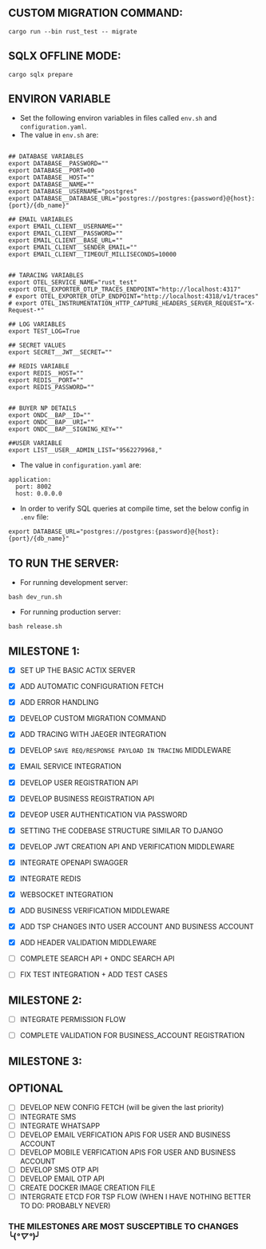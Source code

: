 ## CUSTOM MIGRATION COMMAND:

```
cargo run --bin rust_test -- migrate
```
## SQLX OFFLINE MODE:

```
cargo sqlx prepare
```

## ENVIRON VARIABLE 
- Set the following environ variables in files called `env.sh` and `configuration.yaml`.
- The value in `env.sh` are:
```

## DATABASE VARIABLES
export DATABASE__PASSWORD=""
export DATABASE__PORT=00
export DATABASE__HOST=""
export DATABASE__NAME=""
export DATABASE__USERNAME="postgres"
export DATABASE__DATABASE_URL="postgres://postgres:{password}@{host}:{port}/{db_name}"

## EMAIL VARIABLES
export EMAIL_CLIENT__USERNAME=""
export EMAIL_CLIENT__PASSWORD=""
export EMAIL_CLIENT__BASE_URL=""
export EMAIL_CLIENT__SENDER_EMAIL=""
export EMAIL_CLIENT__TIMEOUT_MILLISECONDS=10000


## TARACING VARIABLES
export OTEL_SERVICE_NAME="rust_test"
export OTEL_EXPORTER_OTLP_TRACES_ENDPOINT="http://localhost:4317"
# export OTEL_EXPORTER_OTLP_ENDPOINT="http://localhost:4318/v1/traces"
# export OTEL_INSTRUMENTATION_HTTP_CAPTURE_HEADERS_SERVER_REQUEST="X-Request-*"

## LOG VARIABLES
export TEST_LOG=True

## SECRET VALUES
export SECRET__JWT__SECRET=""

## REDIS VARIABLE
export REDIS__HOST=""
export REDIS__PORT=""
export REDIS_PASSWORD=""


## BUYER NP DETAILS
export ONDC__BAP__ID=""
export ONDC__BAP__URI=""
export ONDC__BAP__SIGNING_KEY=""

##USER VARIABLE
export LIST__USER__ADMIN_LIST="9562279968,"

```

- The value in `configuration.yaml` are:

```
application:
  port: 8002
  host: 0.0.0.0

```

- In order to verify SQL queries at compile time, set the below config in `.env` file:
```
export DATABASE_URL="postgres://postgres:{password}@{host}:{port}/{db_name}"

```

## TO RUN THE SERVER:
- For running development server:
```
bash dev_run.sh
```
- For running production server:
```
bash release.sh
```


## MILESTONE 1:
* [x] SET UP THE BASIC ACTIX SERVER
* [x] ADD AUTOMATIC CONFIGURATION FETCH
* [x] ADD ERROR HANDLING
* [x] DEVELOP CUSTOM MIGRATION COMMAND
* [x] ADD TRACING WITH JAEGER INTEGRATION
* [x] DEVELOP `SAVE REQ/RESPONSE PAYLOAD IN TRACING` MIDDLEWARE
* [x] EMAIL SERVICE INTEGRATION
* [x] DEVELOP USER REGISTRATION API
* [x] DEVELOP BUSINESS REGISTRATION API
* [x] DEVEOP USER AUTHENTICATION VIA PASSWORD
* [x] SETTING THE CODEBASE STRUCTURE SIMILAR TO DJANGO
* [x] DEVELOP JWT CREATION API AND VERIFICATION MIDDLEWARE
* [x] INTEGRATE OPENAPI SWAGGER
* [x] INTEGRATE REDIS
* [x] WEBSOCKET INTEGRATION
* [x] ADD BUSINESS VERIFICATION MIDDLEWARE
* [x] ADD TSP CHANGES INTO USER ACCOUNT AND BUSINESS ACCOUNT
* [x] ADD HEADER VALIDATION MIDDLEWARE
* [ ] COMPLETE SEARCH API + ONDC SEARCH API
* [ ] FIX TEST INTEGRATION + ADD TEST CASES



## MILESTONE 2:
* [ ] INTEGRATE PERMISSION FLOW
* [ ] COMPLETE VALIDATION FOR BUSINESS_ACCOUNT REGISTRATION



## MILESTONE 3:


## OPTIONAL
* [ ] DEVELOP NEW CONFIG FETCH (will be given the last priority)
* [ ] INTEGRATE SMS
* [ ] INTEGRATE WHATSAPP
* [ ] DEVELOP EMAIL VERFICATION APIS FOR USER AND BUSINESS ACCOUNT
* [ ] DEVELOP MOBILE VERFICATION APIS FOR USER AND BUSINESS ACCOUNT
* [ ] DEVELOP SMS OTP API
* [ ] DEVELOP EMAIL OTP API
* [ ] CREATE DOCKER IMAGE CREATION FILE
* [ ] INTERGRATE ETCD FOR TSP FLOW (WHEN I HAVE NOTHING BETTER TO DO: PROBABLY NEVER)
### THE MILESTONES ARE MOST SUSCEPTIBLE TO CHANGES ╰(*°▽°*)╯